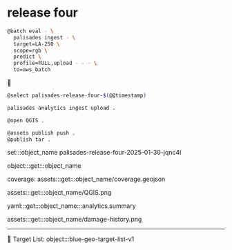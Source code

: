# release four

```bash
@batch eval - \
  palisades ingest - \
  target=LA-250 \
  scope=rgb \
  predict \
  profile=FULL,upload - - - \
  to=aws_batch
```

🎰

```bash
@select palisades-release-four-$(@@timestamp)

palisades analytics ingest upload .

@open QGIS .

@assets publish push .
@publish tar .
```

set:::object_name palisades-release-four-2025-01-30-jqnc4l

object:::get:::object_name

coverage: assets:::get:::object_name/coverage.geojson

assets:::get:::object_name/QGIS.png

yaml:::get:::object_name:::analytics.summary

assets:::get:::object_name/damage-history.png

---

🎯 Target List: object:::blue-geo-target-list-v1
